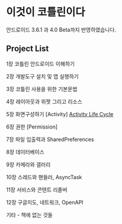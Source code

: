 # 이것이 코틀린이다

안드로이드 3.6.1 과 4.0 Beta까지 반영하였습니다.

## Project List

1장 코틀린 안드로이드 이해하기

2장 개발도구 설치 및 앱 실행하기

3장 코틀린 사용을 위한 기본문법

4장 레이아웃과 위젯 그리고 리소스

5장 화면구성하기
[Activity]
[Activity Life Cycle](https://github.com/javafa/thisiskotlin/tree/master/ActivityLifeCycle)

6장 권한
[Permission]

7장 파일 입출력과 SharedPreferences

8장 데이터베이스

9장 카메라와 갤러리

10장 스레드와 핸들러, AsyncTask

11장 서비스와 콘텐트 리졸버

12장 구글지도, 네트워크, OpenAPI

기타 - 책에 없는 것들

